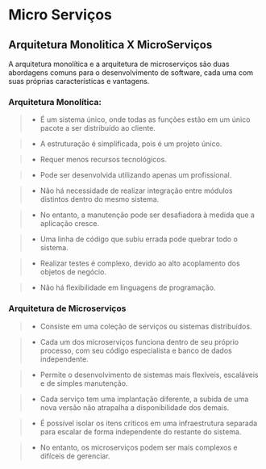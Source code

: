 # Micro Serviços

## Arquitetura Monolitica X MicroServiços

A arquitetura monolítica e a arquitetura de microserviços são duas abordagens comuns para o desenvolvimento de software, cada uma com suas próprias características e vantagens.

### Arquitetura Monolítica:

>* É um sistema único, onde todas as funções estão em um único pacote a ser distribuído ao cliente.
  
>* A estruturação é simplificada, pois é um projeto único.

>* Requer menos recursos tecnológicos.

>* Pode ser desenvolvida utilizando apenas um profissional.

>* Não há necessidade de realizar integração entre módulos distintos dentro do mesmo sistema.

>* No entanto, a manutenção pode ser desafiadora à medida que a aplicação cresce.

>* Uma linha de código que subiu errada pode quebrar todo o sistema.

>* Realizar testes é complexo, devido ao alto acoplamento dos objetos de negócio.

>* Não há flexibilidade em linguagens de programação.


### Arquitetura de Microserviços


>* Consiste em uma coleção de serviços ou sistemas distribuídos.

>* Cada um dos microserviços funciona dentro de seu próprio processo, com seu código especialista e banco de dados independente.

>* Permite o desenvolvimento de sistemas mais flexíveis, escaláveis e de simples manutenção.

>* Cada serviço tem uma implantação diferente, a subida de uma nova versão não atrapalha a disponibilidade dos demais.

>* É possível isolar os itens críticos em uma infraestrutura separada para escalar de forma independente do restante do sistema.

>* No entanto, os microserviços podem ser mais complexos e difíceis de gerenciar.
